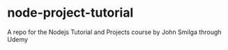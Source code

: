 # node-project-tutorial
A repo for the Nodejs Tutorial and Projects course by John Smilga through Udemy
